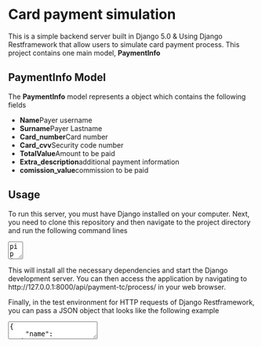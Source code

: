 <h1>Card payment simulation</h1>

<p>This is a simple backend server built in Django 5.0 & Using Django Restframework that allow users to simulate card payment process. This project contains one main model, <strong>PaymentInfo</strong></p>

<h2>PaymentInfo Model</h2>

<p>The <strong>PaymentInfo</strong> model represents a object which contains the following fields</p>

<ul>
 <li><strong>Name</strong>Payer username</li>
 <li><strong>Surname</strong>Payer Lastname</li>
 <li><strong>Card_number</strong>Card number</li>
 <li><strong>Card_cvv</strong>Security code number</li>
 <li><strong>TotalValue</strong>Amount to be paid</li>
 <li><strong>Extra_description</strong>additional payment information</li>
 <li><strong>comission_value</strong>commission to be paid</li>
</ul>

<h2>Usage</h2>

<p>To run this server, you must have Django installed on your computer. Next, you need to clone this repository and then navigate to the project directory and run the following command lines</p>

<textarea readonly onclick="this.select()" rows="2" cols="1">pip install -r requirements.txt
python manage.py runserver</textarea>

<p>This will install all the necessary dependencies and start the Django development server. You can then access the application by navigating to http://127.0.0.1:8000/api/payment-tc/process/ in your web browser.</p>

<p>Finally, in the test environment for HTTP requests of Django Restframework, you can pass a JSON object that looks like the following example</p>

<textarea>
{
    "name": "ALberto",
    "surname": "Ramirez",
    "card_number": 7845235689651254,
    "card_cvv": 123,
    "total_value": 60000,
    "extra_description": "Información adicional opcional"
}
</textarea>


